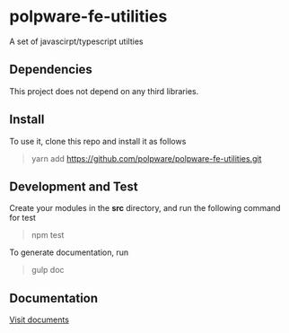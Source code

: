 # polpware-fe-utilities
A set of javascirpt/typescript utilties

## Dependencies

This project does not depend on any third libraries. 

## Install 

To use it, clone this repo and install it as follows 

> yarn add https://github.com/polpware/polpware-fe-utilities.git

## Development and Test

Create your modules in the **src** directory, and run the following command for test

> npm test

To generate documentation, run 

> gulp doc

## Documentation

[Visit documents](https://polpware.github.io/polpware-fe-utilities)
